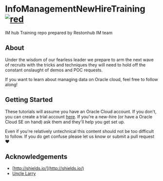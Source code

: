 # InfoManagementNewHireTraining [![red](https://img.shields.io/badge/knowledge-is%20power-red.svg)](https://github.com/unofficialoraclecloudhub/InfoManagementNewHireTraining)

IM hub Training repo prepared by Restonhub IM team


## About 

Under the wisdom of our fearless leader we prepare to arm the next wave of recruits with 
the tricks and techniques they will need to hold off the constant onslaught of demos and POC requests. 

If you want to learn about managing data on Oracle cloud, feel free to follow along! 


## Getting Started 

These tutorials will assume you have an Oracle Cloud account. If you don't, you can create a trial account 
[here](https://cloud.oracle.com/tryit). If you're a new-hire (or have a Oracle Cloud SE on hand) ask them and they'll help 
you get set up. 

Even if you're relatively untechnical this content should not be too difficult to follow. If you 
do get confuse please let us know or submit a pull request :heart: 

## Acknowledgements 
* [http://shields.io/](http://shields.io/)
* [Uncle Larry](https://en.wikipedia.org/wiki/Larry_Ellison)
